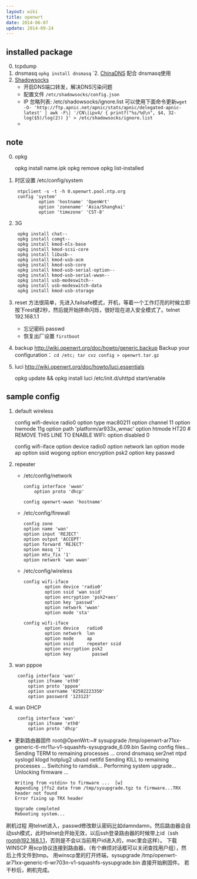 ```yaml
---
layout: wiki
title: openwrt
date: 2014-06-07
update: 2014-09-24
---
```

## installed package
0. tcpdump
1. dnsmasq `opkg install dnsmasq`
`2. [ChinaDNS](https://github.com/clowwindy/ChinaDNS) 配合 dnsmasq使用
3. [Shadowsocks](https://github.com/shadowsocks/openwrt-shadowsocks) 
    - 开启DNS端口转发，解决DNS污染问题
    - 配置文件 `/etc/shadowsocks/config.json`
    - IP 忽略列表: /etc/shadowsocks/ignore.list 可以使用下面命令更新`wget -O- 'http://ftp.apnic.net/apnic/stats/apnic/delegated-apnic-latest' | awk -F\| '/CN\|ipv4/ { printf("%s/%d\n", $4, 32-log($5)/log(2)) }' > /etc/shadowsocks/ignore.list`
    - 


## note
0. opkg
 
    opkg install name.ipk
    opkg remove
    opkg list-installed

1. 时区设置 /etc/config/system

        ntpclient -s -t -h 0.openwrt.pool.ntp.org
        config 'system'
                option 'hostname' 'OpenWrt'
                option 'zonename' 'Asia/Shanghai'
                option 'timezone' 'CST-8'

2. 3G

        opkg install chat--
        opkg install comgt--
        opkg install kmod-nls-base
        opkg install kmod-scsi-core
        opkg install libusb--
        opkg install kmod-usb-acm
        opkg install kmod-usb-core
        opkg install kmod-usb-serial-option--
        opkg install kmod-usb-serial-wwan--
        opkg install usb-modeswitch--
        opkg install usb-modeswitch-data
        opkg install kmod-usb-storage

3. reset
方法很简单，先进入failsafe模式，开机，等着一个工作灯亮的时候立即按下rest键2秒，然后就开始拼命闪烁，很好现在进入安全模式了。telnet 192.168.1.1
    - 忘记密码 passwd
    - 恢复出厂设置 `firstboot`

4. backup
http://wiki.openwrt.org/doc/howto/generic.backup
Backup your configuration： `cd /etc; tar cvz config > openwrt.tar.gz`

5. luci
http://wiki.openwrt.org/doc/howto/luci.essentials

    opkg update && opkg install luci
    /etc/init.d/uhttpd start/enable

## sample config
1. default wireless

      config wifi-device  radio0
              option type     mac80211
              option channel  11
              option hwmode   11g
              option path     'platform/ar933x_wmac'
              option htmode   HT20
              # REMOVE THIS LINE TO ENABLE WIFI:
              option disabled 0

      config wifi-iface
              option device   radio0
              option network  lan
              option mode     ap
              option ssid     wogong
              option encryption psk2
              option key        passwd

2. repeater
    - /etc/config/network

          config interface 'wwan'
              option proto 'dhcp'

          config openwrt-wwan 'hostname'

    - /etc/config/firewall

          config zone
          option name 'wan'
          option input 'REJECT'
          option output 'ACCEPT'
          option forward 'REJECT'
          option masq '1'
          option mtu_fix '1'
          option network 'wan wwan'

    - /etc/config/wireless

          config wifi-iface
                  option device 'radio0'
                  option ssid 'wan ssid'
                  option encryption 'psk2+aes'
                  option key 'passwd'
                  option network 'wwan'
                  option mode 'sta'

          config wifi-iface
                  option device   radio0
                  option network  lan
                  option mode     ap
                  option ssid     repeater ssid
                  option encryption psk2
                  option key        passwd

3. wan pppoe

  		config interface 'wan'
  	        option ifname 'eth0'
  	        option proto 'pppoe'
  	        option username '02502223350'
  	        option password '123123'

4. wan DHCP

  		config interface 'wan'
  	        option ifname 'eth0'
  	        option proto 'dhcp'


* 更新路由器固件
      root@OpenWrt:~# sysupgrade /tmp/openwrt-ar71xx-generic-tl-mr11u-v1-squashfs-sysupgrade_6.09.bin
      Saving config files...
      Sending TERM to remaining processes ... crond dnsmasq ser2net ntpd syslogd klogd hotplug2 ubusd netifd
      Sending KILL to remaining processes ...
      Switching to ramdisk...
      Performing system upgrade...
      Unlocking firmware ...

      Writing from <stdin> to firmware ...  [w]
      Appending jffs2 data from /tmp/sysupgrade.tgz to firmware...TRX header not found
      Error fixing up TRX header

      Upgrade completed
      Rebooting system...

刷机过程
用telnet进入，passwd修改默认密码比如damndamn，然后路由器会自动ssh模式，此时telnet会开始无效，以后ssh登录路由器的时候带上id（ssh root@192.168.1.1，否则是不会以当前用户id进入的，mac里会这样）。
下载WINSCP
用scp协议连接到路由器，（有个麻烦对话框可以关闭查找用户组），然后上传文件到tmp。
用winscp里的打开终端，sysupgrade /tmp/openwrt-ar71xx-generic-tl-wr703n-v1-squashfs-sysupgrade.bin
直接开始刷固件。
若干秒后，刷机完成。
